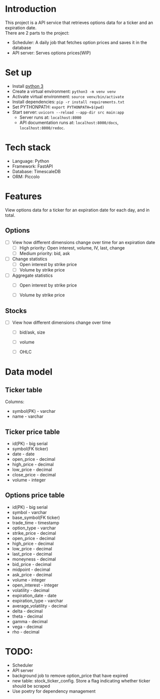 # Introduction
This project is a API service that retrieves options data for a ticker and an expiration date.  
There are 2 parts to the project:
* Scheduler: A daily job that fetches option prices and saves it in the database
* API server: Serves options prices(WIP)

# Set up
* Install [python 3](https://www.python.org/downloads/)
* Create a virtual environment: `python3 -m venv venv`
* Activate virtual environment: `source venv/bin/activate`
* Install dependencies: `pip -r install requirements.txt`
* Set PYTHONPATH: `export PYTHONPATH=$(pwd)`
* Start server: `uvicorn --reload --app-dir src main:app`
  * Server runs at: `localhost:8000`
  * API documentation runs at: `localhost:8000/docs`, `localhost:8000/redoc`.

# Tech stack
* Language: Python
* Framework: FastAPI
* Database: TimescaleDB
* ORM: Piccolo

# Features
View options data for a ticker for an expiration date for each day, and in total.

## Options
- [ ] View how different dimensions change over time for an expiration date
  - [ ] High priority: Open interest, volume, IV, last, change
  - [ ] Medium priority: bid, ask
- [ ] Change statistics
  - [ ] Open interest by strike price
  - [ ] Volume by strike price
- [ ] Aggregate statistics
  - [ ] Open interest by strike price
  - [ ] Volume by strike price


## Stocks
- [ ] View how different dimensions change over time
  - [ ] bid/ask, size
  - [ ] volume
  - [ ] OHLC


# Data model
## Ticker table
Columns:
* symbol(PK) - varchar
* name - varchar

## Ticker price table
* id(PK) - big serial
* symbol(FK ticker)
* date - date
* open_price - decimal
* high_price - decimal
* low_price - decimal
* close_price - decimal
* volume - integer

## Options price table
* id(PK) - big serial
* symbol - varchar
* base_symbol(FK ticker)
* trade_time - timestamp
* option_type - varchar
* strike_price - decimal
* open_price - decimal
* high_price - decimal
* low_price - decimal
* last_price - decimal
* moneyness - decimal
* bid_price - decimal
* midpoint - decimal
* ask_price - decimal
* volume - integer
* open_interest - integer
* volatility - decimal
* expiration_date - date
* expiration_type - varchar
* average_volatility - decimal
* delta - decimal
* theta - decimal
* gamma - decimal
* vega - decimal
* rho - decimal

# TODO:
* Scheduler
* API server
* background job to remove option_price that have expired
* new table: stock_ticker_config. Store a flag indicating whether ticker should be scraped
* Use poetry for dependency management
